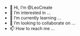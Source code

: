 - 👋 Hi, I’m @LeoCreate
- 👀 I’m interested in ...
- 🌱 I’m currently learning ...
- 💞️ I’m looking to collaborate on ...
- 📫 How to reach me ...

<!---
LeoCreate/LeoCreate is a ✨ special ✨ repository because its `README.md` (this file) appears on your GitHub profile.
You can click the Preview link to take a look at your changes.
--->
